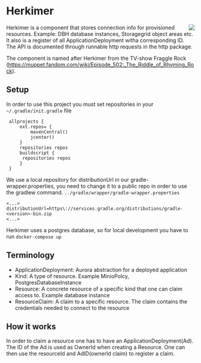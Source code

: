 # Herkimer

<img align="right" src="https://static.wikia.nocookie.net/muppet/images/4/4e/Herkimer.jpg/revision/latest/scale-to-width-down/300?cb=20081201045924">

Herkimer is a component that stores connection info for provisioned resources. Example: DBH database instances,
Storagegrid object areas etc. It also is a register of all ApplicationDeployment witha corresponding ID. The API is
documented through runnable http requests in the http package.

The component is named after Herkimer from the TV-show Fraggle
Rock (https://muppet.fandom.com/wiki/Episode_502:_The_Riddle_of_Rhyming_Rock).

## Setup

In order to use this project you must set repositories in your `~/.gradle/init.gradle` file

     allprojects {
         ext.repos= {
             mavenCentral()
             jcenter()
         }
         repositories repos
         buildscript {
          repositories repos
         }
     }

We use a local repository for distributionUrl in our gradle-wrapper.properties, you need to change it to a public repo
in order to use the gradlew command. `../gradle/wrapper/gradle-wrapper.properties`

    <...>
    distributionUrl=https\://services.gradle.org/distributions/gradle-<version>-bin.zip
    <...>

Herkimer uses a postgres database, so for local development you have to run `docker-compose up`

## Terminology

- ApplicationDeployment: Aurora abstraction for a deployed application
- Kind: A type of resource. Example MinioPolcy, PostgresDatabaseInstance
- Resource: A concrete resource of a specific kind that one can claim access to. Example database instance
- ResourceClaim: A claim to a specific resource. The claim contains the credentials needed to connect to the resource

## How it works

In order to claim a resource one has to have an ApplicationDeployment(Ad). The ID of the Ad is used as OwnerId when
creating a Resource. One can then use the resourceId and AdID(ownerId claim) to register a claim.

